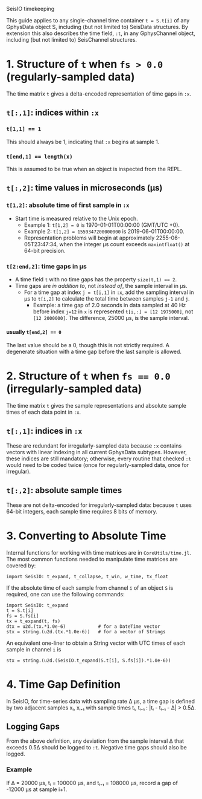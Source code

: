 SeisIO timekeeping

This guide applies to any single-channel time container `t = S.t[i]` of any GphysData object S, including (but not limited to) SeisData structures. By extension this also describes the time field, `:t`, in any GphysChannel object, including (but not limited to) SeisChannel structures.

# 1. Structure of `t` when `fs > 0.0` (regularly-sampled data)
The time matrix `t` gives a delta-encoded representation of time gaps in `:x`.

## `t[:,1]`: indices within `:x`

### `t[1,1] == 1`
This should always be 1, indicating that `:x` begins at sample 1.

### `t[end,1] == length(x)`
This is assumed to be true when an object is inspected from the REPL.

## `t[:,2]`: time values in **microseconds** (μs)

### `t[1,2]`: absolute time of first sample in `:x`
* Start time is measured relative to the Unix epoch.
  + Example 1: `t[1,2] = 0` is 1970-01-01T00:00:00 (GMT/UTC +0).
  + Example 2: `t[1,2] = 1559347200000000` is 2019-06-01T00:00:00.
  + Representation problems will begin at approximately 2255-06-05T23:47:34, when the integer μs count exceeds `maxintfloat()` at 64-bit precision.

### `t[2:end,2]`: time gaps in μs
* A time field `t` with no time gaps has the property `size(t,1) == 2`.
* Time gaps are *in addition to*, not *instead of*, the sample interval in μs.
  + For a time gap at index `j = t[i,1]` in `:x`, add the sampling interval in μs to `t[i,2]` to calculate the total time between samples `j-1` and `j`.
    - Example: a time gap of 2.0 seconds in data sampled at 40 Hz before index `j=12` in `x` is represented `t[i,:] = [12 1975000]`, not `[12 2000000]`. The difference, 25000 μs, is the sample interval.

#### usually `t[end,2] == 0`
The last value should be a 0, though this is not strictly required. A degenerate situation with a time gap before the last sample is allowed.

# 2. Structure of `t` when `fs == 0.0` (irregularly-sampled data)
The time matrix `t` gives the sample representations and absolute sample times of each data point in `:x`.

## `t[:,1]`: indices in `:x`
These are redundant for irregularly-sampled data because `:x` contains vectors with linear indexing in all current GphysData subtypes. However, these indices are still mandatory; otherwise, every routine that checked `:t` would need to be coded twice (once for regularly-sampled data, once for irregular).

## `t[:,2]`: absolute sample times
These are not delta-encoded for irregularly-sampled data: because `t` uses 64-bit integers, each sample time requires 8 bits of memory.

# 3. Converting to Absolute Time
Internal functions for working with time matrices are in `CoreUtils/time.jl`. The most common functions needed to manipulate time matrices are covered by:

`import SeisIO: t_expand, t_collapse, t_win, w_time, tx_float`

If the absolute time of each sample from channel `i` of an object `S` is required, one can use the following commands:
```
import SeisIO: t_expand
t = S.t[i]
fs = S.fs[i]
tx = t_expand(t, fs)
dtx = u2d.(tx.*1.0e-6)            # for a DateTime vector
stx = string.(u2d.(tx.*1.0e-6))   # for a vector of Strings
```

An equivalent one-liner to obtain a String vector with UTC times of each sample in channel `i` is

`stx = string.(u2d.(SeisIO.t_expand(S.t[i], S.fs[i]).*1.0e-6))`

# 4. Time Gap Definition
In SeisIO, for time-series data with sampling rate Δ μs, a time gap is defined by two adjacent samples xᵢ, xᵢ₊₁ with sample times tᵢ, tᵢ₊₁ : |tᵢ - tᵢ₊₁ - Δ| > 0.5Δ.

## Logging Gaps
From the above definition, any deviation from the sample interval Δ that exceeds 0.5Δ should be logged to `:t`. Negative time gaps should also be logged.

### Example
If Δ = 20000 μs, tᵢ = 100000 μs, and tᵢ₊₁ = 108000 μs, record a gap of -12000 μs at sample i+1.
